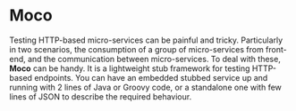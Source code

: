 # Moco

Testing HTTP-based micro-services can be painful and tricky. Particularly in two scenarios, the consumption of a group of micro-services from front-end, and the communication between micro-services. To deal with these, **Moco** can be handy. It is a lightweight stub framework for testing HTTP-based endpoints. You can have an embedded stubbed service up and running with 2 lines of Java or Groovy code, or a standalone one with few lines of JSON to describe the required behaviour.
